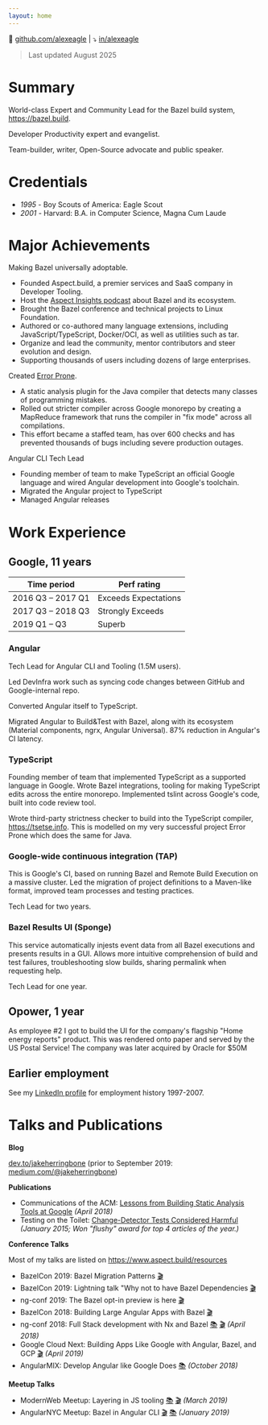 ```yaml
---
layout: home
---
```


🐙 [github.com/alexeagle](https://github.com/alexeagle)
|
⤵️ [in/alexeagle](https://www.linkedin.com/in/alexeagle/)

> Last updated August 2025

# Summary

World-class Expert and Community Lead for the Bazel build system, https://bazel.build.

Developer Productivity expert and evangelist.

Team-builder, writer, Open-Source advocate and public speaker.

# Credentials

- *1995* - Boy Scouts of America: Eagle Scout
- *2001* - Harvard: B.A. in Computer Science, Magna Cum Laude

# Major Achievements

Making Bazel universally adoptable.
- Founded Aspect.build, a premier services and SaaS company in Developer Tooling.
- Host the [Aspect Insights podcast](https://podcasts.apple.com/us/podcast/aspect-insights/id1765600258) about Bazel and its ecosystem.
- Brought the Bazel conference and technical projects to Linux Foundation.
- Authored or co-authored many language extensions, including JavaScript/TypeScript, Docker/OCI, as well as utilities such as tar.
- Organize and lead the community, mentor contributors and steer evolution and design.
- Supporting thousands of users including dozens of large enterprises.

Created [Error Prone](https://errorprone.info).
- A static analysis plugin for the Java compiler that detects many classes of programming mistakes.
- Rolled out stricter compiler across Google monorepo by creating a MapReduce framework that runs the compiler in "fix mode" across all compilations.
- This effort became a staffed team, has over 600 checks and has prevented thousands of bugs including severe production outages.

Angular CLI Tech Lead
- Founding member of team to make TypeScript an official Google language and wired Angular development into Google's toolchain.
- Migrated the Angular project to TypeScript
- Managed Angular releases

# Work Experience

## Google, 11 years

| Time period          |  Perf rating  |
| -------------------- | ------------- |
| 2016 Q3 – 2017 Q1    | Exceeds Expectations |
| 2017 Q3 – 2018 Q3    | Strongly Exceeds |
| 2019 Q1 – Q3         | Superb |

### Angular

Tech Lead for Angular CLI and Tooling (1.5M users).

Led DevInfra work such as syncing code changes between GitHub and Google-internal repo.

Converted Angular itself to TypeScript.

Migrated Angular to Build&Test with Bazel, along with its ecosystem (Material components, ngrx, Angular Universal). 87% reduction in Angular's CI latency.

### TypeScript

Founding member of team that implemented TypeScript as a supported language in Google. Wrote Bazel integrations, tooling for making TypeScript edits across the entire monorepo. Implemented tslint across Google's code, built into code review tool.

Wrote third-party strictness checker to build into the TypeScript compiler, https://tsetse.info. This is modelled on my very successful project Error Prone which does the same for Java.

### Google-wide continuous integration (TAP)

This is Google's CI, based on running Bazel and Remote Build Execution on a massive cluster. Led the migration of project definitions to a Maven-like format, improved team processes and testing practices.

Tech Lead for two years.

### Bazel Results UI (Sponge)

This service automatically injests event data from all Bazel executions and presents results in a GUI.
Allows more intuitive comprehension of build and test failures, troubleshooting slow builds, sharing permalink when requesting help.

Tech Lead for one year.

## Opower, 1 year

As employee #2 I got to build the UI for the company's flagship "Home energy reports" product.
This was rendered onto paper and served by the US Postal Service!
The company was later acquired by Oracle for $50M

## Earlier employment
See my [LinkedIn profile](https://www.linkedin.com/in/alexeagle) for employment history 1997-2007.

# Talks and Publications

**Blog**

[dev.to/jakeherringbone](https://dev.to/jakeherringbone)
(prior to September 2019: [medium.com/@jakeherringbone](https://medium.com/@jakeherringbone))

**Publications**

- Communications of the ACM: [Lessons from Building Static Analysis Tools at Google](https://cacm.acm.org/magazines/2018/4/226371-lessons-from-building-static-analysis-tools-at-google/fulltext) _(April 2018)_
- Testing on the Toilet: [Change-Detector Tests Considered Harmful](https://testing.googleblog.com/2015/01/testing-on-toilet-change-detector-tests.html) _(January 2015; Won "flushy" award for top 4 articles of the year.)_

**Conference Talks**

Most of my talks are listed on https://www.aspect.build/resources

- BazelCon 2019: Bazel Migration Patterns [🎬](https://www.youtube.com/watch?v=UwuRGpVpmbo&list=PLxNYxgaZ8Rsf-7g43Z8LyXct9ax6egdSj&index=35&t=0s)
- BazelCon 2019: Lightning talk "Why not to have Bazel Dependencies [🎬](https://www.youtube.com/watch?list=PLxNYxgaZ8Rsf-7g43Z8LyXct9ax6egdSj&v=2KzOLddhdoI)
- ng-conf 2019: The Bazel opt-in preview is here [🎬](https://www.youtube.com/watch?v=J1lnp-nU4wM)
- BazelCon 2018: Building Large Angular Apps with Bazel [🎬](https://www.youtube.com/watch?v=yBg9zG6ZGb4)
- ng-conf 2018: Full Stack development with Nx and Bazel [📚](https://docs.google.com/presentation/d/1fSZwcpO9hUBFd_k9hUS45ZyVJcZLEyz0VxISSOnIZ1I/preview) [🎬](https://www.youtube.com/watch?v=1KDDIhcQORM) _(April 2018)_
- Google Cloud Next: Building Apps Like Google with Angular, Bazel, and GCP [🎬](https://www.youtube.com/watch?v=lDyIc2Abkwg) _(April 2019)_
- AngularMIX: Develop Angular like Google Does [📚](https://docs.google.com/presentation/d/1b0PdG-bxN0nwHa3ZuA0a_anOEYeMoI_CSsZl6ngZWp8/preview?slide=id.g26d86d3325_0_0) _(October 2018)_

**Meetup Talks**

- ModernWeb Meetup: Layering in JS tooling [📚](https://hackmd.io/p/HJZ_ekxuN) [🎬](https://drive.google.com/file/d/1AxrwjLUf_35Z2C9VK5Ut7wo5L89roHH2/view) _(March 2019)_
- AngularNYC Meetup: Bazel in Angular CLI [🎬](https://www.youtube.com/watch?v=fEUgZopCK8E) [📚](https://docs.google.com/presentation/d/1VcSkWDFkmkZKCP9yTfKbq-lTMU3qW_3zNabKItCWDec/preview) _(January 2019)_

[Bazel]: https://bazel.build
